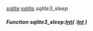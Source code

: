 _[sqlite](../../modules/sqlite/sqlite-module.md):[sqlite](../../modules/sqlite/sqlite-module.md).sqlite3\_sleep_
##### Function sqlite3\_sleep:[Int](../../modules/wonkey/wonkey-types-int.md)( :[Int](../../modules/wonkey/wonkey-types-int.md) )
